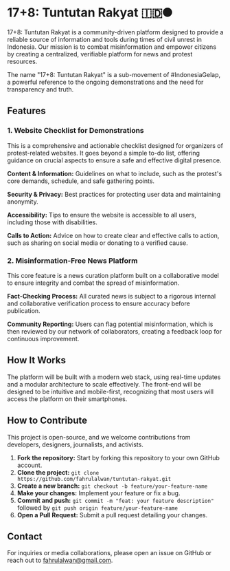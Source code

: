# 17+8: Tuntutan Rakyat 🇮🇩🌑

17+8: Tuntutan Rakyat is a community-driven platform designed to provide a reliable source of information and tools during times of civil unrest in Indonesia. Our mission is to combat misinformation and empower citizens by creating a centralized, verifiable platform for news and protest resources.

The name "17+8: Tuntutan Rakyat" is a sub-movement of #IndonesiaGelap, a powerful reference to the ongoing demonstrations and the need for transparency and truth.

## Features

### 1. Website Checklist for Demonstrations
This is a comprehensive and actionable checklist designed for organizers of protest-related websites. It goes beyond a simple to-do list, offering guidance on crucial aspects to ensure a safe and effective digital presence.

**Content & Information:** Guidelines on what to include, such as the protest's core demands, schedule, and safe gathering points.

**Security & Privacy:** Best practices for protecting user data and maintaining anonymity.

**Accessibility:** Tips to ensure the website is accessible to all users, including those with disabilities.

**Calls to Action:** Advice on how to create clear and effective calls to action, such as sharing on social media or donating to a verified cause.

### 2. Misinformation-Free News Platform
This core feature is a news curation platform built on a collaborative model to ensure integrity and combat the spread of misinformation.

**Fact-Checking Process:** All curated news is subject to a rigorous internal and collaborative verification process to ensure accuracy before publication.

**Community Reporting:** Users can flag potential misinformation, which is then reviewed by our network of collaborators, creating a feedback loop for continuous improvement.

## How It Works

The platform will be built with a modern web stack, using real-time updates and a modular architecture to scale effectively. The front-end will be designed to be intuitive and mobile-first, recognizing that most users will access the platform on their smartphones.

## How to Contribute

This project is open-source, and we welcome contributions from developers, designers, journalists, and activists.

1. **Fork the repository:** Start by forking this repository to your own GitHub account.
2. **Clone the project:** `git clone https://github.com/fahrulalwan/tuntutan-rakyat.git`
3. **Create a new branch:** `git checkout -b feature/your-feature-name`
4. **Make your changes:** Implement your feature or fix a bug.
5. **Commit and push:** `git commit -m "feat: your feature description"` followed by `git push origin feature/your-feature-name`
6. **Open a Pull Request:** Submit a pull request detailing your changes.

## Contact

For inquiries or media collaborations, please open an issue on GitHub or reach out to fahrulalwan@gmail.com.
